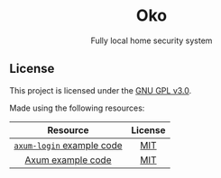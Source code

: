 <!-- markdownlint-configure-file {
  "MD033": false,
  "MD041": false
} -->
<div align="center">

# Oko

Fully local home security system

</div>

## License

This project is licensed under the [GNU GPL v3.0][license].

Made using the following resources:

| Resource                                          | License                           |
|:-------------------------------------------------:|:---------------------------------:|
| [`axum-login` example code][axum-login-sqlite]    | [MIT][axum-login-license]         |
| [Axum example code][axum-examples]                | [MIT][axum-license]               |

[license]: ./LICENSE
[axum-login-sqlite]: https://github.com/maxcountryman/axum-login/tree/9c26b37cd03be8d803ae261b7bc556229c2043da/examples/sqlite
[axum-login-license]: https://github.com/maxcountryman/axum-login/blob/9c26b37cd03be8d803ae261b7bc556229c2043da/LICENSE
[axum-examples]: https://github.com/tokio-rs/axum/tree/main/examples
[axum-license]: https://github.com/tokio-rs/axum/blob/main/axum/LICENSE

